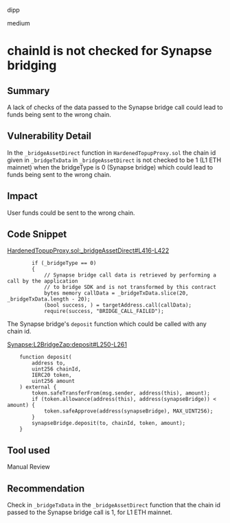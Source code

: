 dipp

medium

# chainId is not checked for Synapse bridging

## Summary

A lack of checks of the data passed to the Synapse bridge call could lead to funds being sent to the wrong chain.

## Vulnerability Detail

In the ```_bridgeAssetDirect``` function in ```HardenedTopupProxy.sol``` the chain id given in ```_bridgeTxData``` in ```_bridgeAssetDirect``` is not checked to be 1 (L1 ETH mainnet) when the bridgeType is 0 (Synapse bridge) which could lead to funds being sent to the wrong chain.

## Impact

User funds could be sent to the wrong chain.

## Code Snippet

[HardenedTopupProxy.sol:_bridgeAssetDirect#L416-L422](https://github.com/sherlock-audit/2022-10-mover/blob/main/cardtopup_contract/contracts/HardenedTopupProxy.sol#L416-L422)
```solidity
        if (_bridgeType == 0)
        {
            // Synapse bridge call data is retrieved by performing a call by the application
            // to bridge SDK and is not transformed by this contract
            bytes memory callData = _bridgeTxData.slice(20, _bridgeTxData.length - 20);
            (bool success, ) = targetAddress.call(callData);
            require(success, "BRIDGE_CALL_FAILED");
```

The Synapse bridge's ```deposit``` function which could be called with any chain id.

[Synapse:L2BridgeZap:deposit#L250-L261](https://polygonscan.com/address/0x1c6aE197fF4BF7BA96c66C5FD64Cb22450aF9cC8#code#F11#L250)
```solidity
    function deposit(
        address to,
        uint256 chainId,
        IERC20 token,
        uint256 amount
    ) external {
        token.safeTransferFrom(msg.sender, address(this), amount);
        if (token.allowance(address(this), address(synapseBridge)) < amount) {
            token.safeApprove(address(synapseBridge), MAX_UINT256);
        }
        synapseBridge.deposit(to, chainId, token, amount);
    }
```

## Tool used

Manual Review

## Recommendation

Check in ```_bridgeTxData``` in the ```_bridgeAssetDirect``` function that the chain id passed to the Synapse bridge call is 1, for L1 ETH mainnet.